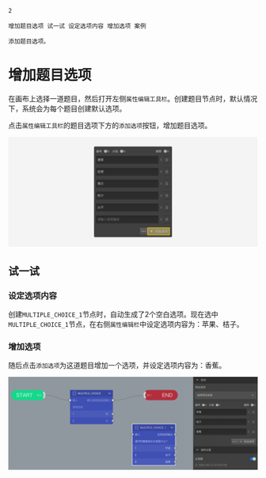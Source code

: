 ```index
2
```
```tag
增加题目选项 试一试 设定选项内容 增加选项 案例
```
```summary
添加题目选项。
```
# 增加题目选项

在画布上选择一道题目，然后打开左侧`属性编辑工具栏`。创建题目节点时，默认情况下，系统会为每个题目创建默认选项。

点击`属性编辑工具栏`的题目选项下方的`添加选项`按钮，增加题目选项。

<img src='./assets/02addOption/add-choice.png'>

## 试一试

### 设定选项内容
创建`MULTIPLE_CHOICE_1`节点时，自动生成了2个空白选项。现在选中`MULTIPLE_CHOICE_1`节点，在右侧`属性编辑栏`中设定选项内容为：苹果、桔子。

### 增加选项
随后点击`添加选项`为这道题目增加一个选项，并设定选项内容为：香蕉。

<img src='./assets/02addOption/addNewOption.png'>
